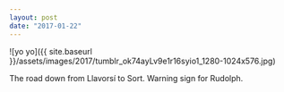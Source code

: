 ```yaml
---
layout: post
date: "2017-01-22"
---
```


![yo yo]({{ site.baseurl }}/assets/images/2017/tumblr_ok74ayLv9e1r16syio1_1280-1024x576.jpg)

The road down from Llavorsí to Sort. Warning sign for Rudolph.
